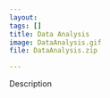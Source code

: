 ```yaml
---
layout: 
tags: []
title: Data Analysis
image: DataAnalysis.gif
file: DataAnalysis.zip

---
```


Description